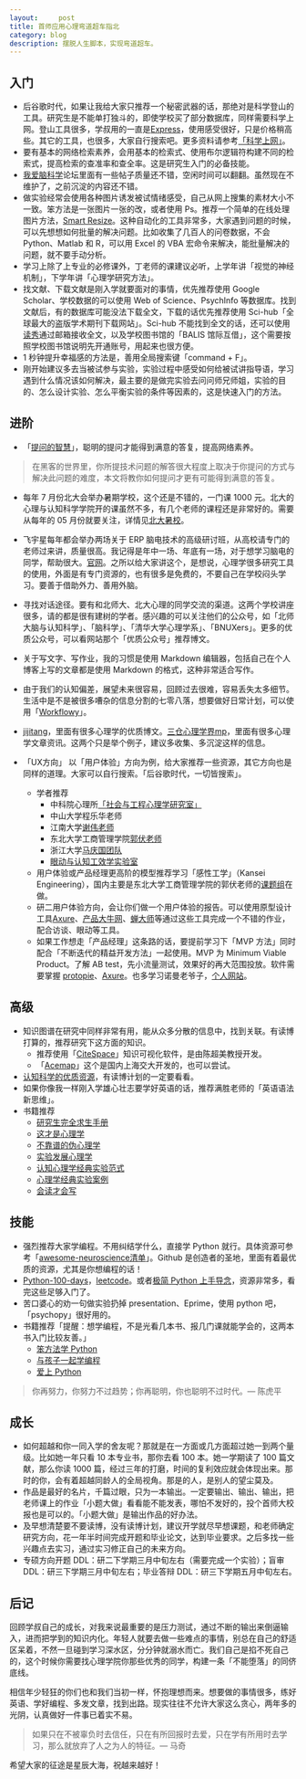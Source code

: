 ```yaml
---
layout:     post
title: 首师应用心理弯道超车指北
category: blog
description: 摆脱人生脚本，实现弯道超车。
---
```


## 入门
* 后谷歌时代，如果让我给大家只推荐一个秘密武器的话，那绝对是科学登山的工具。研究生是不能单打独斗的，即使学校买了部分数据库，同样需要科学上网。登山工具很多，学叔用的一直是[Express](https://www.expressrefer.com/refer-a-friend/30-days-free?referrer_id=70513943&utm_campaign=referrals&utm_medium=copy_link&utm_source=referral_dashboard)，使用感受很好，只是价格稍高些。其它的工具，也很多，大家自行搜索吧。更多资料请参考[「科学上网」](https://www.notion.so/ca14b73504a94eff94a3ba522728214a)。
* 要有基本的网络检索素养，会用基本的检索式、使用布尔逻辑符构建不同的检索式，提高检索的查准率和查全率。这是研究生入门的必备技能。
* [我爱脑科学](http://52brain.com)论坛里面有一些帖子质量还不错，空闲时间可以翻翻。虽然现在不维护了，之前沉淀的内容还不错。
* 做实验经常会使用各种图片诱发被试情绪感受，自己从网上搜集的素材大小不一致。笨方法是一张图片一张的改，或者使用 Ps。推荐一个简单的在线处理图片方法，[Smart Resize](http://www.smartresize.com)。这种自动化的工具非常多，大家遇到问题的时候，可以先想想如何批量的解决问题。比如收集了几百人的问卷数据，不会 Python、Matlab 和 R，可以用 Excel 的 VBA 宏命令来解决，能批量解决的问题，就不要手动分析。
* 学习上除了上专业的必修课外，丁老师的课建议必听，上学年讲「视觉的神经机制」，下学年讲「心理学研究方法」。
* 找文献、下载文献是刚入学就要面对的事情，优先推荐使用 Google Scholar、学校数据的可以使用 Web of Science、PsychInfo 等数据库。找到文献后，有的数据库可能没法下载全文，下载的话优先推荐使用 Sci-hub「全球最大的盗版学术期刊下载网站」。Sci-hub 不能找到全文的话，还可以使用[读秀](http://www.duxiu.com)通过邮箱接收全文，以及学校图书馆的「BALIS 馆际互借」，这个需要按照学校图书馆说明先开通账号，用起来也很方便。
* 1 秒钟提升幸福感的方法是，善用全局搜索键「command + F」。
* 刚开始建议多去当被试参与实验，实验过程中感受如何给被试讲指导语，学习遇到什么情况该如何解决，最主要的是做完实验去问问师兄师姐，实验的目的、怎么设计实验、怎么平衡实验的条件等因素的，这是快速入门的方法。

## 进阶
* 「[提问的智慧](https://github.com/tvvocold/How-To-Ask-Questions-The-Smart-Way)」，聪明的提问才能得到满意的答复，提高网络素养。

> 在黑客的世界里，你所提技术问题的解答很大程度上取决于你提问的方式与解决此问题的难度，本文将教你如何提问才更有可能得到满意的答复。

* 每年 7 月份北大会举办暑期学校，这个还是不错的，一门课 1000 元。北大的心理与认知科学学院开的课虽然不多，有几个老师的课程还是非常好的。需要从每年的 05 月份就要关注，详情见[北大暑校](http://summer.pku.edu.cn)。
* 飞宇星每年都会举办两场关于 ERP 脑电技术的高级研讨班，从高校请专门的老师过来讲，质量很高。我记得是年中一场、年底有一场，对于想学习脑电的同学，帮助很大。[官网](http://www.fistar.com.cn)。之所以给大家讲这个，是想说，心理学很多研究工具的使用，外面是有专门资源的，也有很多是免费的，不要自己在学校闷头学习。要善于借助外力、善用外脑。
* 寻找对话途径。要有和北师大、北大心理的同学交流的渠道。这两个学校讲座很多，请的都是很有建树的学者。感兴趣的可以关注他们的公众号，如「北师大脑与认知科学」、「脑科学」、「清华大学心理学系」、「BNUXers」。更多的优质公众号，可以看网站那个「优质公众号」推荐博文。
* 关于写文字、写作业，我的习惯是使用 Markdown 编辑器，包括自己在个人博客上写的文章都是使用 Markdown 的格式，这种非常适合写作。
* 由于我们的认知偏差，展望未来很容易，回顾过去很难，容易丢失太多细节。生活中是不是被很多嘈杂的信息分割的七零八落，想要做好日常计划，可以使用「[Workflowy](https://workflowy.com/downloads/windows/)」。
* [jijitang](http://www.jijitang.com/article#)，里面有很多心理学的优质博文。[三仓心理学界mp](https://mp.sohu.com/profile?xpt=c29odW1wcHJ1aTR3QHNvaHUuY29t&_f=index_pagemp_1)，里面有很多心理学文章资讯。这两个只是举个例子，建议多收集、多沉淀这样的信息。

* 「UX方向」
以「用户体验」方向为例，给大家推荐一些资源，其它方向也是同样的道理。大家可以自行搜索。「后谷歌时代，一切皆搜索」。
    * 学者推荐
        - 中科院心理所[「社会与工程心理学研究室」](http://www.psych.cas.cn/jgsz/kyxt/shehuiyugongcheng/)
        - 中山大学程乐华老师
        - 江南大学[谢伟老师](http://sodcn.jiangnan.edu.cn/info/1081/2283.htm)
        - 东北大学工商管理学院[郭伏老师](http://sba.neu.edu.cn/NewNeu/Teacher.aspx?teacherId=531)
        - 浙江大学[马庆国团队](http://www.cma.zju.edu.cn/neuromanagementlab/index.php/zh_directions_index_id_6.html)
        - [眼动与认知工效学实验室](http://mazhuanglab.org/index.html)
    * 用户体验或产品经理更高阶的模型推荐学习「感性工学」（Kansei Engineering），国内主要是东北大学工商管理学院的郭伏老师的[课题组](http://sba.neu.edu.cn/neu/index/Tea_personal.asp?teacherId=531)在做。
    * 研二用户体验方向，会让你们做一个用户体验的报告。可以使用原型设计工具[Axure](https://www.axure.com)、[产品大牛网](http://www.pmdaniu.com)、[蝉大师](https://www.chandashi.com)等通过这些工具完成一个不错的作业，配合访谈、眼动等工具。
    * 如果工作想走「产品经理」这条路的话，要提前学习下「MVP 方法」同时配合「不断迭代的精益开发方法」一起使用。MVP 为 Minimum Viable Product。了解 AB test，先小流量测试，效果好的再大范围投放。软件需要掌握 [protopie](http://www.protopie.cn/)、[Axure](https://www.axure.com)。也多学习诺曼老爷子，[个人网站](https://jnd.org/)。    

## 高级
* 知识图谱在研究中同样非常有用，能从众多分散的信息中，找到关联。有读博打算的，推荐研究下这方面的知识。
    - 推荐使用「[CiteSpace](http://cluster.cis.drexel.edu/~cchen/citespace/)」知识可视化软件，是由陈超美教授开发。
    - 「[Acemap](https://www.acemap.info/)」这个是国内上海交大开发的，也可以尝试。
* [认知科学的优质资源](http://gocognitive.net/)，有读博计划的一定要看看。
* 如果你像我一样刚入学雄心壮志要学好英语的话，推荐满胜老师的「英语语法新思维」。
* 书籍推荐
    - [研究生完全求生手册](https://book.douban.com/subject/27108502/)
    - [这才是心理学](https://book.douban.com/subject/26686251/)
    - [不靠谱的伪心理学](https://book.douban.com/subject/25733589/)
    - [实验发展心理学](http://product.dangdang.com/25225808.html)
    - [认知心理学经典实验范式](https://book.douban.com/subject/34827650/)
    - [心理学经典实验案例](http://product.dangdang.com/23285343.html)
    - [会读才会写](https://book.douban.com/subject/26655043/)

## 技能
* 强烈推荐大家学编程。不用纠结学什么，直接学 Python 就行。具体资源可参考「[awesome-neuroscience清单](https://github.com/analyticalmonk/awesome-neuroscience)」。Github 是创造者的圣地，里面有着最优质的资源，尤其是你想编程的话！
* [Python-100-days](https://github.com/jackfrued/Python-100-Days)，[leetcode](https://leetcode-cn.com/problemset/all/)。或者[极简 Python 上手导念](http://wiki.zoomquiet.io/pythonic/MinimalistPyStart)，资源非常多，看完这些足够入门了。
* 苦口婆心的劝一句做实验扔掉 presentation、Eprime，使用 python 吧，「psychopy」很好用的。
* 书籍推荐「提醒：想学编程，不是光看几本书、报几门课就能学会的，这两本书入门比较友善。」
    - [笨方法学 Python](https://book.douban.com/subject/26264642/)
    - [与孩子一起学编程](https://book.douban.com/subject/5338024/)
    - [爱上 Python](https://book.douban.com/subject/26807339/)
> 你再努力，你努力不过趋势；你再聪明，你也聪明不过时代。— 陈虎平
    
## 成长
* 如何超越和你一同入学的舍友呢？那就是在一方面或几方面超过她一到两个量级。比如她一年只看 10 本专业书，那你去看 100 本。她一学期读了 100 篇文献，那么你读 1000 篇，经过三年的打磨，时间的复利效应就会体现出来。那时的你，会有着超越同龄人的全局视角。那是的人，是别人的望尘莫及。
* 作品是最好的名片，千篇过眼，只为一本输出。一定要输出、输出、输出，把老师课上的作业「小题大做」看看能不能发表，哪怕不发好的，投个首师大校报也是可以的。「小题大做」是输出作品的好办法。
* 及早想清楚要不要读博，没有读博计划，建议开学就尽早想课题，和老师确定研究方向，花一年半时间完成开题和毕业论文，达到毕业要求。之后多找一些兴趣点去实习，通过实习修正自己的未来方向。
* 专硕方向开题 DDL：研二下学期三月中旬左右（需要完成一个实验）；盲审 DDL：研三下学期三月中旬左右；毕业答辩 DDL：研三下学期五月中旬左右。

## 后记
回顾学叔自己的成长，对我来说最重要的是压力测试，通过不断的输出来倒逼输入，进而把学到的知识内化。年轻人就要去做一些难点的事情，别总在自己的舒适区呆着，不然一旦碰到学习深水区，分分钟就溺水而亡。我们自己是掐不死自己的，这个时候你需要找心理学院你那些优秀的同学，构建一条「不能堕落」的同侪底线。

相信年少轻狂的你们也和我们当初一样，怀抱理想而来。想要做的事情很多，练好英语、学好编程、多发文章，找到出路。现实往往不允许大家这么贪心，两年多的光阴，认真做好一件事已着实不易。

> 如果只在不被辜负时去信任，只在有所回报时去爱，只在学有所用时去学习，那么就放弃了人之为人的特征。— 马奇

希望大家的征途是星辰大海，祝越来越好！